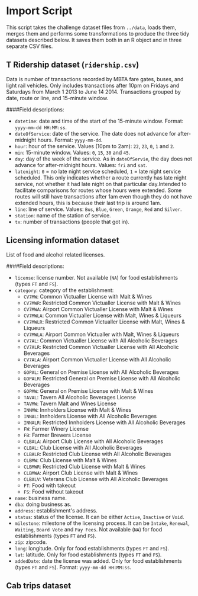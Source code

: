 # Import Script

This script takes the challenge dataset files from `../data`, loads them, merges them and performs some transformations to produce the three tidy datasets described below. It saves them both in an R object and in three separate CSV files.

## T Ridership dataset (`ridership.csv`)
Data is number of transactions recorded by MBTA fare gates, buses, and light rail vehicles. Only includes transactions after 10pm on Fridays and Saturdays from March 1 2013 to June 14 2014. Transactions grouped by date, route or line, and 15-minute window.

####Field descriptions:

* `datetime`: date and time of the start of the 15-minute window. Format: `yyyy-mm-dd HH:MM:ss`.
* `dateOfService`: date of the service. The date does not advance for after-midnight hours. Format: `yyyy-mm-dd`.
* `hour`: hour of the service. Values (10pm to 2am): `22`, `23`, `0`, `1` and `2`.
* `min`: 15-minute window. Values: `0`, `15`, `30` and `45`.
* `day`: day of the week of the service. As in `dateOfServie`, the day does not advance for after-midnight hours. Values: `fri` and `sat`.
* `latenight`: `0` = no late night service scheduled, `1` = late night service scheduled. This only indicates whether a route currently has late night service, not whether it had late night on that particular day.Intended to facilitate comparisons for routes whose hours were extended. Some routes will still have transactions after 1am even though they do not have extended hours, this is because their last trip is around 1am.
* `line`: line of service. Values: `Bus`, `Blue`, `Green`, `Orange`, `Red` and `Silver`.
* `station`: name of the station of service.
* `tx`: number of transactions (people that got in).

## Licensing information dataset
List of food and alcohol related licenses.

####Field descriptions:

* `license`: license number. Not available (`NA`) for food establishments (types `FT` and `FS`).
* `category`: category of the establishment:
  * `CV7MW`: Common Victualler License with Malt & Wines
  * `CV7MWR`: Restricted Common Victualler License with Malt & Wines
  * `CV7MWA`: Airport Common Victualler License with Malt & Wines
  * `CV7MWLA`: Common Victualler License with Malt, Wines & Liqueurs
  * `CV7MWLR`: Restricted Common Victualler License with Malt, Wines & Liqueurs
  * `CV7MWLA`: Airport Common Victualler with Malt, Wines & Liqueurs
  * `CV7AL`: Common Victualler License with All Alcoholic Beverages
  * `CV7ALR`: Restricted Common Victualler License with All Alcoholic Beverages
  * `CV7ALA`: Airport Common Victualler License with All Alcoholic Beverages
  * `GOPAL`: General on Premise License with All Alcoholic Beverages
  * `GOPALR`: Restricted General on Premise License with All Alcoholic Beverages
  * `GOPMW`: General on Premise License with Malt & Wines
  * `TAVAL`: Tavern All Alcoholic Beverages License
  * `TAVMW`: Tavern Malt and Wines License
  * `INNMW`: Innholders License with Malt & Wines
  * `INNAL`: Innholders License with All Alcoholic Beverages
  * `INNALR`: Restricted Innholders License with All Alcoholic Beverages
  * `FW`: Farmer Winery License
  * `FB`: Farmer Brewers License
  * `CLBALA`: Airport Club License with All Alcoholic Beverages
  * `CLBAL`: Club License with All Alcoholic Beverages
  * `CLBALR`: Restricted Club License with All Alcoholic Beverages
  * `CLBMW`: Club License with Malt & Wines
  * `CLBMWR`: Restricted Club License with Malt & Wines
  * `CLBMWA`: Airport Club License with Malt & Wines
  * `CLBALV`: Veterans Club License with All Alcoholic Beverages
  * `FT`: Food with takeout
  * `FS`: Food without takeout
* `name`: business name.
* `dba`: doing business as.
* `address`: establishment's address.
* `status`: status of the license. It can be either `Active`, `Inactive` or `Void`.
* `milestone`: milestone of the licensing process. It can be `Intake`, `Renewal`, `Waiting`, `Board Vote` and `Pay Fees`. Not available (`NA`) for food establishments (types `FT` and `FS`).
* `zip`: zipcode.
* `long`: longitude. Only for food establishments (types `FT` and `FS`).
* `lat`: latitude. Only for food establishments (types `FT` and `FS`).
* `addedDate`: date the license was added. Only for food establishments (types `FT` and `FS`). Format: `yyyy-mm-dd HH:MM:ss`.

## Cab trips dataset